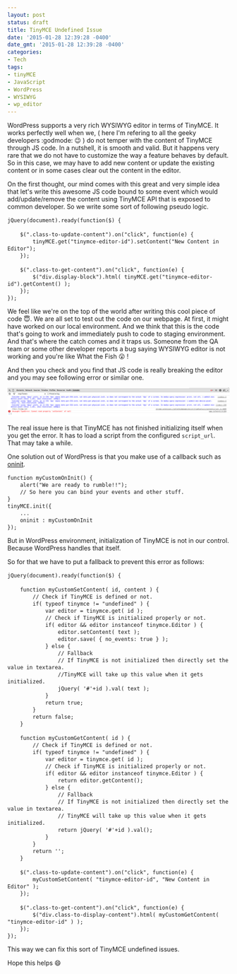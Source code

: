 ```yaml
---
layout: post
status: draft
title: TinyMCE Undefined Issue
date: '2015-01-28 12:39:28 -0400'
date_gmt: '2015-01-28 12:39:28 -0400'
categories:
- Tech
tags:
- tinyMCE
- JavaScript
- WordPress
- WYSIWYG
- wp_editor
---
```


WordPress supports a very rich WYSIWYG editor in terms of TinyMCE. It works perfectly well when we, ( here I'm refering to all the geeky developers :godmode: :wink: ) do not temper with the content of TinyMCE through JS code. In a nutshell, it is smooth and valid. But it happens very rare that we do not have to customize the way a feature behaves by default. So in this case, we may have to add new content or update the existing content or in some cases clear out the content in the editor.

On the first thought, our mind comes with this great and very simple idea that let's write this awesome JS code bound to some event which would add/update/remove the content using TinyMCE API that is exposed to common developer. So we write some sort of following pseudo logic.

	jQuery(document).ready(function($) {

		$(".class-to-update-content").on("click", function(e) {
			tinyMCE.get("tinymce-editor-id").setContent("New Content in Editor");
		});

		$(".class-to-get-content").on("click", function(e) {
			$("div.display-block").html( tinyMCE.get("tinymce-editor-id").getContent() );
		});
	});


We feel like we're on the top of the world after writing this cool piece of code :innocent:. We are all set to test out the code on our webpage. At first, it might have worked on our local environment. And we think that this is the code that's going to work and immediately push to code to staging environment. And that's where the catch comes and it traps us. Someone from the QA team or some other developer reports a bug saying WYSIWYG editor is not working and you're like What the Fish :open_mouth: !

And then you check and you find that JS code is really breaking the editor and you may see following error or similar one.

![TinyMCE Undefined Issue](/uploads/2015/01/tinymce-undefined-issue-1.png)

The real issue here is that TinyMCE has not finished initializing itself when you get the error. It has to load a script from the configured `script_url`. That may take a while.

One solution out of WordPress is that you make use of a callback such as [oninit](http://www.tinymce.com/wiki.php/Configuration3x:oninit).

	function myCustomOnInit() {
		alert("We are ready to rumble!!");
		// So here you can bind your events and other stuff.
	}
	tinyMCE.init({
		...
		oninit : myCustomOnInit
	});

But in WordPress environment, initialization of TinyMCE is not in our control. Because WordPress handles that itself.

So for that we have to put a fallback to prevent this error as follows:

	jQuery(document).ready(function($) {

		function myCustomSetContent( id, content ) {
			// Check if TinyMCE is defined or not.
			if( typeof tinymce != "undefined" ) {
				var editor = tinymce.get( id );
				// Check if TinyMCE is initialized properly or not.
				if( editor && editor instanceof tinymce.Editor ) {
					editor.setContent( text );
					editor.save( { no_events: true } );
				} else {
					// Fallback
					// If TinyMCE is not initialized then directly set the value in textarea.
					//TinyMCE will take up this value when it gets initialized.
					jQuery( '#'+id ).val( text );
				}
				return true;
			}
			return false;
		}

		function myCustomGetContent( id ) {
			// Check if TinyMCE is defined or not.
			if( typeof tinymce != "undefined" ) {
				var editor = tinymce.get( id );
				// Check if TinyMCE is initialized properly or not.
				if( editor && editor instanceof tinymce.Editor ) {
					return editor.getContent();
				} else {
					// Fallback
					// If TinyMCE is not initialized then directly set the value in textarea.
					// TinyMCE will take up this value when it gets initialized.
					return jQuery( '#'+id ).val();
				}
			}
			return '';
		}

		$(".class-to-update-content").on("click", function(e) {
			myCustomSetContent( "tinymce-editor-id", "New Content in Editor" );
		});

		$(".class-to-get-content").on("click", function(e) {
			$("div.class-to-display-content").html( myCustomGetContent( "tinymce-editor-id" ) );
		});
	});

This way we can fix this sort of TinyMCE undefined
issues.

Hope this helps :smile:
